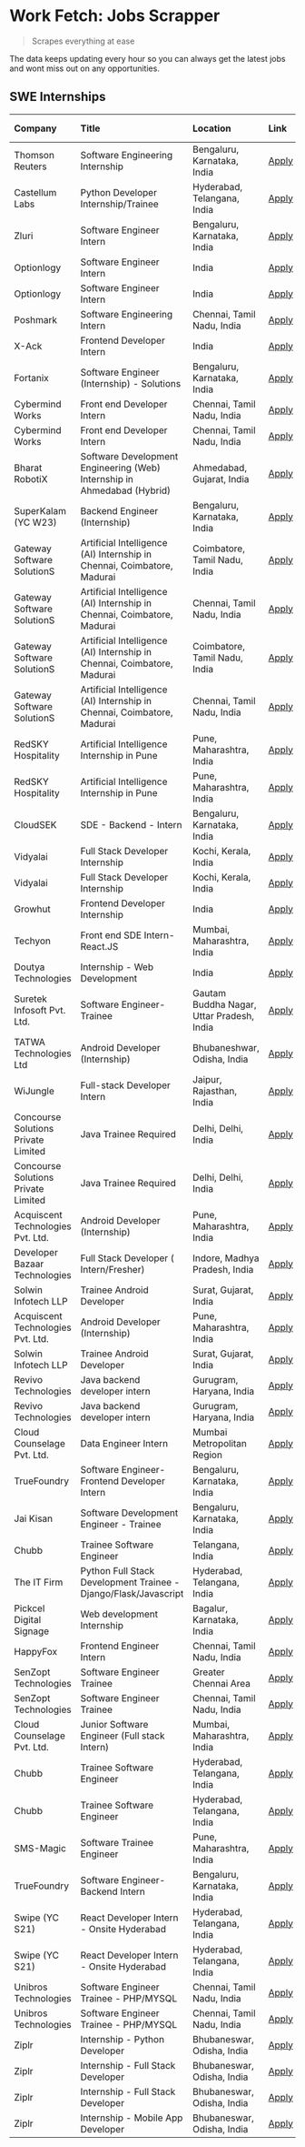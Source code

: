 # Work Fetch: Jobs Scrapper
> Scrapes everything at ease

The data keeps updating every hour so you can always get the latest jobs and wont miss out on any opportunities.

## SWE Internships
<!--START_SECTION:workfetch-->
| Company                             | Title                                                                   | Location                                  | Link                                                                                                                                                                                                                                                                                                        | Date Posted   |
|:------------------------------------|:------------------------------------------------------------------------|:------------------------------------------|:------------------------------------------------------------------------------------------------------------------------------------------------------------------------------------------------------------------------------------------------------------------------------------------------------------|:--------------|
| Thomson Reuters                     | Software Engineering Internship                                         | Bengaluru, Karnataka, India               | [Apply](https://in.linkedin.com/jobs/view/software-engineering-internship-at-thomson-reuters-3937116580?position=3&pageNum=0&refId=Dar5%2BUPIQQUbed9QHwRhLQ%3D%3D&trackingId=dtWbRfiCjFHKyY9m46glcA%3D%3D&trk=public_jobs_jserp-result_search-card)                                                         | 2024-05-28    |
| Castellum Labs                      | Python Developer Internship/Trainee                                     | Hyderabad, Telangana, India               | [Apply](https://in.linkedin.com/jobs/view/python-developer-internship-trainee-at-castellum-labs-3936686440?position=4&pageNum=7&refId=MqzzlxwemO3m6MY5h9A%2BQw%3D%3D&trackingId=dpnqHSeDxCXB20yy6P7jxQ%3D%3D&trk=public_jobs_jserp-result_search-card)                                                      | 2024-05-28    |
| Zluri                               | Software Engineer Intern                                                | Bengaluru, Karnataka, India               | [Apply](https://in.linkedin.com/jobs/view/software-engineer-intern-at-zluri-3935996498?position=45&pageNum=0&refId=Dar5%2BUPIQQUbed9QHwRhLQ%3D%3D&trackingId=YgKcfDU%2FonNN70Oth7x7mg%3D%3D&trk=public_jobs_jserp-result_search-card)                                                                       | 2024-05-27    |
| Optionlogy                          | Software Engineer Intern                                                | India                                     | [Apply](https://in.linkedin.com/jobs/view/software-engineer-intern-at-optionlogy-3935949453?position=57&pageNum=0&refId=Dar5%2BUPIQQUbed9QHwRhLQ%3D%3D&trackingId=f001nixo05wFpZ5hFIjEmA%3D%3D&trk=public_jobs_jserp-result_search-card)                                                                    | 2024-05-27    |
| Optionlogy                          | Software Engineer Intern                                                | India                                     | [Apply](https://in.linkedin.com/jobs/view/software-engineer-intern-at-optionlogy-3935949453?position=7&pageNum=5&refId=YBUmE6QnSNsKkG6EObG%2FQw%3D%3D&trackingId=90iXuEXPEN1%2BGGeg6DNxCw%3D%3D&trk=public_jobs_jserp-result_search-card)                                                                   | 2024-05-27    |
| Poshmark                            | Software Engineering Intern                                             | Chennai, Tamil Nadu, India                | [Apply](https://in.linkedin.com/jobs/view/software-engineering-intern-at-poshmark-3846946793?position=23&pageNum=0&refId=Dar5%2BUPIQQUbed9QHwRhLQ%3D%3D&trackingId=9b8xEhjAwtLLgXYXMa8POQ%3D%3D&trk=public_jobs_jserp-result_search-card)                                                                   | 2024-05-22    |
| X-Ack                               | Frontend Developer Intern                                               | India                                     | [Apply](https://in.linkedin.com/jobs/view/frontend-developer-intern-at-x-ack-3925983173?position=37&pageNum=0&refId=Dar5%2BUPIQQUbed9QHwRhLQ%3D%3D&trackingId=3dX0KFcL3Er2%2FeiOgv6Jlg%3D%3D&trk=public_jobs_jserp-result_search-card)                                                                      | 2024-05-22    |
| Fortanix                            | Software Engineer (Internship) - Solutions                              | Bengaluru, Karnataka, India               | [Apply](https://in.linkedin.com/jobs/view/software-engineer-internship-solutions-at-fortanix-3930115670?position=14&pageNum=0&refId=Dar5%2BUPIQQUbed9QHwRhLQ%3D%3D&trackingId=dw8l%2FIYZvMr1dIdHp2Oxzw%3D%3D&trk=public_jobs_jserp-result_search-card)                                                      | 2024-05-20    |
| Cybermind Works                     | Front end Developer Intern                                              | Chennai, Tamil Nadu, India                | [Apply](https://in.linkedin.com/jobs/view/front-end-developer-intern-at-cybermind-works-3926293396?position=52&pageNum=0&refId=Dar5%2BUPIQQUbed9QHwRhLQ%3D%3D&trackingId=JgN1tCo%2Fakk9tyk3ipEoIQ%3D%3D&trk=public_jobs_jserp-result_search-card)                                                           | 2024-05-15    |
| Cybermind Works                     | Front end Developer Intern                                              | Chennai, Tamil Nadu, India                | [Apply](https://in.linkedin.com/jobs/view/front-end-developer-intern-at-cybermind-works-3926293396?position=2&pageNum=5&refId=YBUmE6QnSNsKkG6EObG%2FQw%3D%3D&trackingId=jrcgzAozvVOjHcqaiPGZ7Q%3D%3D&trk=public_jobs_jserp-result_search-card)                                                              | 2024-05-15    |
| Bharat RobotiX                      | Software Development Engineering (Web) Internship in Ahmedabad (Hybrid) | Ahmedabad, Gujarat, India                 | [Apply](https://in.linkedin.com/jobs/view/software-development-engineering-web-internship-in-ahmedabad-hybrid-at-bharat-robotix-3924897657?position=12&pageNum=0&refId=Dar5%2BUPIQQUbed9QHwRhLQ%3D%3D&trackingId=kiyEZqgbk63tq6j65502ZQ%3D%3D&trk=public_jobs_jserp-result_search-card)                     | 2024-05-13    |
| SuperKalam (YC W23)                 | Backend Engineer (Internship)                                           | Bengaluru, Karnataka, India               | [Apply](https://in.linkedin.com/jobs/view/backend-engineer-internship-at-superkalam-yc-w23-3922671591?position=10&pageNum=0&refId=Dar5%2BUPIQQUbed9QHwRhLQ%3D%3D&trackingId=3urnVGqzc1t8di9dR%2FGCpw%3D%3D&trk=public_jobs_jserp-result_search-card)                                                        | 2024-05-11    |
| Gateway Software SolutionS          | Artificial Intelligence (AI) Internship in Chennai, Coimbatore, Madurai | Coimbatore, Tamil Nadu, India             | [Apply](https://in.linkedin.com/jobs/view/artificial-intelligence-ai-internship-in-chennai-coimbatore-madurai-at-gateway-software-solutions-3923756681?position=58&pageNum=0&refId=Dar5%2BUPIQQUbed9QHwRhLQ%3D%3D&trackingId=T%2B%2FNgE%2BFrwlj%2BRT7ajihnQ%3D%3D&trk=public_jobs_jserp-result_search-card) | 2024-05-11    |
| Gateway Software SolutionS          | Artificial Intelligence (AI) Internship in Chennai, Coimbatore, Madurai | Chennai, Tamil Nadu, India                | [Apply](https://in.linkedin.com/jobs/view/artificial-intelligence-ai-internship-in-chennai-coimbatore-madurai-at-gateway-software-solutions-3923761380?position=60&pageNum=0&refId=Dar5%2BUPIQQUbed9QHwRhLQ%3D%3D&trackingId=2wT20p37RkqDOuq66pDkVA%3D%3D&trk=public_jobs_jserp-result_search-card)         | 2024-05-11    |
| Gateway Software SolutionS          | Artificial Intelligence (AI) Internship in Chennai, Coimbatore, Madurai | Coimbatore, Tamil Nadu, India             | [Apply](https://in.linkedin.com/jobs/view/artificial-intelligence-ai-internship-in-chennai-coimbatore-madurai-at-gateway-software-solutions-3923756681?position=8&pageNum=5&refId=YBUmE6QnSNsKkG6EObG%2FQw%3D%3D&trackingId=H%2BqR0BjoCmPG8h4k47HQCg%3D%3D&trk=public_jobs_jserp-result_search-card)        | 2024-05-11    |
| Gateway Software SolutionS          | Artificial Intelligence (AI) Internship in Chennai, Coimbatore, Madurai | Chennai, Tamil Nadu, India                | [Apply](https://in.linkedin.com/jobs/view/artificial-intelligence-ai-internship-in-chennai-coimbatore-madurai-at-gateway-software-solutions-3923761380?position=10&pageNum=5&refId=YBUmE6QnSNsKkG6EObG%2FQw%3D%3D&trackingId=8bWLyBZpPT0GR3UY77DMJQ%3D%3D&trk=public_jobs_jserp-result_search-card)         | 2024-05-11    |
| RedSKY Hospitality                  | Artificial Intelligence Internship in Pune                              | Pune, Maharashtra, India                  | [Apply](https://in.linkedin.com/jobs/view/artificial-intelligence-internship-in-pune-at-redsky-hospitality-3923027279?position=59&pageNum=0&refId=Dar5%2BUPIQQUbed9QHwRhLQ%3D%3D&trackingId=cO6Qu0vfOplU92b3t9uOEA%3D%3D&trk=public_jobs_jserp-result_search-card)                                          | 2024-05-10    |
| RedSKY Hospitality                  | Artificial Intelligence Internship in Pune                              | Pune, Maharashtra, India                  | [Apply](https://in.linkedin.com/jobs/view/artificial-intelligence-internship-in-pune-at-redsky-hospitality-3923027279?position=9&pageNum=5&refId=YBUmE6QnSNsKkG6EObG%2FQw%3D%3D&trackingId=SzcssRHK6w1qaULPkl5QMg%3D%3D&trk=public_jobs_jserp-result_search-card)                                           | 2024-05-10    |
| CloudSEK                            | SDE - Backend - Intern                                                  | Bengaluru, Karnataka, India               | [Apply](https://in.linkedin.com/jobs/view/sde-backend-intern-at-cloudsek-3920377259?position=7&pageNum=0&refId=Dar5%2BUPIQQUbed9QHwRhLQ%3D%3D&trackingId=zcnSWjyhRw1oO1qNK4iLLw%3D%3D&trk=public_jobs_jserp-result_search-card)                                                                             | 2024-05-09    |
| Vidyalai                            | Full Stack Developer Internship                                         | Kochi, Kerala, India                      | [Apply](https://in.linkedin.com/jobs/view/full-stack-developer-internship-at-vidyalai-3917285346?position=28&pageNum=0&refId=Dar5%2BUPIQQUbed9QHwRhLQ%3D%3D&trackingId=J5G8qetnyS%2Btsiruc%2BObEA%3D%3D&trk=public_jobs_jserp-result_search-card)                                                           | 2024-05-08    |
| Vidyalai                            | Full Stack Developer Internship                                         | Kochi, Kerala, India                      | [Apply](https://in.linkedin.com/jobs/view/full-stack-developer-internship-at-vidyalai-3917285346?position=3&pageNum=2&refId=n5tCT8PV1JmZ9lS1%2FZdTKA%3D%3D&trackingId=ln3Wdd0n411%2B2qXPOxR86A%3D%3D&trk=public_jobs_jserp-result_search-card)                                                              | 2024-05-08    |
| Growhut                             | Frontend Developer Internship                                           | India                                     | [Apply](https://in.linkedin.com/jobs/view/frontend-developer-internship-at-growhut-3916739895?position=9&pageNum=0&refId=Dar5%2BUPIQQUbed9QHwRhLQ%3D%3D&trackingId=LMA1Fi%2F4aEiEWz0w9IutPA%3D%3D&trk=public_jobs_jserp-result_search-card)                                                                 | 2024-05-07    |
| Techyon                             | Front end SDE Intern- React.JS                                          | Mumbai, Maharashtra, India                | [Apply](https://in.linkedin.com/jobs/view/front-end-sde-intern-react-js-at-techyon-3917863085?position=48&pageNum=0&refId=Dar5%2BUPIQQUbed9QHwRhLQ%3D%3D&trackingId=FECJrArMzkwDgdn286LksA%3D%3D&trk=public_jobs_jserp-result_search-card)                                                                  | 2024-05-06    |
| Doutya Technologies                 | Internship - Web Development                                            | India                                     | [Apply](https://in.linkedin.com/jobs/view/internship-web-development-at-doutya-technologies-3915234831?position=47&pageNum=0&refId=Dar5%2BUPIQQUbed9QHwRhLQ%3D%3D&trackingId=YrTazgdTDcfHh30Ey8m0xQ%3D%3D&trk=public_jobs_jserp-result_search-card)                                                         | 2024-05-05    |
| Suretek Infosoft Pvt. Ltd.          | Software Engineer-Trainee                                               | Gautam Buddha Nagar, Uttar Pradesh, India | [Apply](https://in.linkedin.com/jobs/view/software-engineer-trainee-at-suretek-infosoft-pvt-ltd-3916999948?position=17&pageNum=0&refId=Dar5%2BUPIQQUbed9QHwRhLQ%3D%3D&trackingId=QjEsYgF5M2tAHdpw9YtUrw%3D%3D&trk=public_jobs_jserp-result_search-card)                                                     | 2024-05-04    |
| TATWA Technologies Ltd              | Android Developer (Internship)                                          | Bhubaneshwar, Odisha, India               | [Apply](https://in.linkedin.com/jobs/view/android-developer-internship-at-tatwa-technologies-ltd-3916999962?position=43&pageNum=0&refId=Dar5%2BUPIQQUbed9QHwRhLQ%3D%3D&trackingId=BT%2FS8guNTDsuUp8yPBBDsw%3D%3D&trk=public_jobs_jserp-result_search-card)                                                  | 2024-05-04    |
| WiJungle                            | Full-stack Developer Intern                                             | Jaipur, Rajasthan, India                  | [Apply](https://in.linkedin.com/jobs/view/full-stack-developer-intern-at-wijungle-3912864543?position=36&pageNum=0&refId=Dar5%2BUPIQQUbed9QHwRhLQ%3D%3D&trackingId=vP%2BldGE84o%2FmHl9d2Ofmzg%3D%3D&trk=public_jobs_jserp-result_search-card)                                                               | 2024-05-01    |
| Concourse Solutions Private Limited | Java Trainee Required                                                   | Delhi, Delhi, India                       | [Apply](https://in.linkedin.com/jobs/view/java-trainee-required-at-concourse-solutions-private-limited-3912869388?position=54&pageNum=0&refId=Dar5%2BUPIQQUbed9QHwRhLQ%3D%3D&trackingId=Vj6J%2F%2BGtTbtkOPx3ySqdxw%3D%3D&trk=public_jobs_jserp-result_search-card)                                          | 2024-05-01    |
| Concourse Solutions Private Limited | Java Trainee Required                                                   | Delhi, Delhi, India                       | [Apply](https://in.linkedin.com/jobs/view/java-trainee-required-at-concourse-solutions-private-limited-3912869388?position=4&pageNum=5&refId=YBUmE6QnSNsKkG6EObG%2FQw%3D%3D&trackingId=4g1dzjnQAEjGw0ahP%2B%2FZIA%3D%3D&trk=public_jobs_jserp-result_search-card)                                           | 2024-05-01    |
| Acquiscent Technologies Pvt. Ltd.   | Android Developer (Internship)                                          | Pune, Maharashtra, India                  | [Apply](https://in.linkedin.com/jobs/view/android-developer-internship-at-acquiscent-technologies-pvt-ltd-3909395375?position=26&pageNum=0&refId=Dar5%2BUPIQQUbed9QHwRhLQ%3D%3D&trackingId=0MMVptwfWaCL%2B8LiX2rEGA%3D%3D&trk=public_jobs_jserp-result_search-card)                                         | 2024-04-26    |
| Developer Bazaar Technologies       | Full Stack Developer ( Intern/Fresher)                                  | Indore, Madhya Pradesh, India             | [Apply](https://in.linkedin.com/jobs/view/full-stack-developer-intern-fresher-at-developer-bazaar-technologies-3911563564?position=46&pageNum=0&refId=Dar5%2BUPIQQUbed9QHwRhLQ%3D%3D&trackingId=816RS9%2BzPD2jSjCFVa3F3w%3D%3D&trk=public_jobs_jserp-result_search-card)                                    | 2024-04-26    |
| Solwin Infotech LLP                 | Trainee Android Developer                                               | Surat, Gujarat, India                     | [Apply](https://in.linkedin.com/jobs/view/trainee-android-developer-at-solwin-infotech-llp-3909398018?position=53&pageNum=0&refId=Dar5%2BUPIQQUbed9QHwRhLQ%3D%3D&trackingId=OrFyfe27eAxqZqrbm6ctkw%3D%3D&trk=public_jobs_jserp-result_search-card)                                                          | 2024-04-26    |
| Acquiscent Technologies Pvt. Ltd.   | Android Developer (Internship)                                          | Pune, Maharashtra, India                  | [Apply](https://in.linkedin.com/jobs/view/android-developer-internship-at-acquiscent-technologies-pvt-ltd-3909395375?position=1&pageNum=2&refId=n5tCT8PV1JmZ9lS1%2FZdTKA%3D%3D&trackingId=2Jzm5no%2F3yTsqpqwiqGYeQ%3D%3D&trk=public_jobs_jserp-result_search-card)                                          | 2024-04-26    |
| Solwin Infotech LLP                 | Trainee Android Developer                                               | Surat, Gujarat, India                     | [Apply](https://in.linkedin.com/jobs/view/trainee-android-developer-at-solwin-infotech-llp-3909398018?position=3&pageNum=5&refId=YBUmE6QnSNsKkG6EObG%2FQw%3D%3D&trackingId=L6%2BMfRnHtAe1HDq1oRgTVQ%3D%3D&trk=public_jobs_jserp-result_search-card)                                                         | 2024-04-26    |
| Revivo Technologies                 | Java backend developer intern                                           | Gurugram, Haryana, India                  | [Apply](https://in.linkedin.com/jobs/view/java-backend-developer-intern-at-revivo-technologies-3906034446?position=29&pageNum=0&refId=Dar5%2BUPIQQUbed9QHwRhLQ%3D%3D&trackingId=lV3OB05vesY5NyI9fZPFXA%3D%3D&trk=public_jobs_jserp-result_search-card)                                                      | 2024-04-19    |
| Revivo Technologies                 | Java backend developer intern                                           | Gurugram, Haryana, India                  | [Apply](https://in.linkedin.com/jobs/view/java-backend-developer-intern-at-revivo-technologies-3906034446?position=4&pageNum=2&refId=n5tCT8PV1JmZ9lS1%2FZdTKA%3D%3D&trackingId=DHNXvykM4yNrIr12JeMzFQ%3D%3D&trk=public_jobs_jserp-result_search-card)                                                       | 2024-04-19    |
| Cloud Counselage Pvt. Ltd.          | Data Engineer Intern                                                    | Mumbai Metropolitan Region                | [Apply](https://in.linkedin.com/jobs/view/data-engineer-intern-at-cloud-counselage-pvt-ltd-3892875231?position=7&pageNum=7&refId=MqzzlxwemO3m6MY5h9A%2BQw%3D%3D&trackingId=tJ14%2B2HcYseqbQnmc8I6ZQ%3D%3D&trk=public_jobs_jserp-result_search-card)                                                         | 2024-04-11    |
| TrueFoundry                         | Software Engineer- Frontend Developer Intern                            | Bengaluru, Karnataka, India               | [Apply](https://in.linkedin.com/jobs/view/software-engineer-frontend-developer-intern-at-truefoundry-3887320206?position=13&pageNum=0&refId=Dar5%2BUPIQQUbed9QHwRhLQ%3D%3D&trackingId=tCFsdLB7gnBYgj5j675LVA%3D%3D&trk=public_jobs_jserp-result_search-card)                                                | 2024-04-05    |
| Jai Kisan                           | Software Development Engineer - Trainee                                 | Bengaluru, Karnataka, India               | [Apply](https://in.linkedin.com/jobs/view/software-development-engineer-trainee-at-jai-kisan-3913911193?position=15&pageNum=0&refId=Dar5%2BUPIQQUbed9QHwRhLQ%3D%3D&trackingId=%2F7xSlDMA1ttjJd3PvOQuEQ%3D%3D&trk=public_jobs_jserp-result_search-card)                                                      | 2024-04-04    |
| Chubb                               | Trainee Software Engineer                                               | Telangana, India                          | [Apply](https://in.linkedin.com/jobs/view/trainee-software-engineer-at-chubb-3909641440?position=16&pageNum=0&refId=Dar5%2BUPIQQUbed9QHwRhLQ%3D%3D&trackingId=KRYOuf%2FFwBgd%2Fo37YEt%2F0A%3D%3D&trk=public_jobs_jserp-result_search-card)                                                                  | 2024-03-30    |
| The IT Firm                         | Python Full Stack Development Trainee - Django/Flask/Javascript         | Hyderabad, Telangana, India               | [Apply](https://in.linkedin.com/jobs/view/python-full-stack-development-trainee-django-flask-javascript-at-the-it-firm-3864185812?position=2&pageNum=7&refId=MqzzlxwemO3m6MY5h9A%2BQw%3D%3D&trackingId=h8DzG5484fzz0nAw86CFtg%3D%3D&trk=public_jobs_jserp-result_search-card)                               | 2024-03-22    |
| Pickcel Digital Signage             | Web development Internship                                              | Bagalur, Karnataka, India                 | [Apply](https://in.linkedin.com/jobs/view/web-development-internship-at-pickcel-digital-signage-3849506118?position=42&pageNum=0&refId=Dar5%2BUPIQQUbed9QHwRhLQ%3D%3D&trackingId=t0EksSpNnEGTMadzlNe9NA%3D%3D&trk=public_jobs_jserp-result_search-card)                                                     | 2024-03-08    |
| HappyFox                            | Frontend Engineer Intern                                                | Chennai, Tamil Nadu, India                | [Apply](https://in.linkedin.com/jobs/view/frontend-engineer-intern-at-happyfox-3848357951?position=40&pageNum=0&refId=Dar5%2BUPIQQUbed9QHwRhLQ%3D%3D&trackingId=cGPr%2BFnGy2tYnUwh9iY39A%3D%3D&trk=public_jobs_jserp-result_search-card)                                                                    | 2024-03-07    |
| SenZopt Technologies                | Software Engineer Trainee                                               | Greater Chennai Area                      | [Apply](https://in.linkedin.com/jobs/view/software-engineer-trainee-at-senzopt-technologies-3827688781?position=24&pageNum=0&refId=Dar5%2BUPIQQUbed9QHwRhLQ%3D%3D&trackingId=7pDjGGk6am4FRUkpFY0cHw%3D%3D&trk=public_jobs_jserp-result_search-card)                                                         | 2024-02-12    |
| SenZopt Technologies                | Software Engineer Trainee                                               | Chennai, Tamil Nadu, India                | [Apply](https://in.linkedin.com/jobs/view/software-engineer-trainee-at-senzopt-technologies-3827686880?position=39&pageNum=0&refId=Dar5%2BUPIQQUbed9QHwRhLQ%3D%3D&trackingId=3ybmNAAV4b07zWaqJJow3A%3D%3D&trk=public_jobs_jserp-result_search-card)                                                         | 2024-02-12    |
| Cloud Counselage Pvt. Ltd.          | Junior Software Engineer (Full stack Intern)                            | Mumbai, Maharashtra, India                | [Apply](https://in.linkedin.com/jobs/view/junior-software-engineer-full-stack-intern-at-cloud-counselage-pvt-ltd-3803132814?position=20&pageNum=0&refId=Dar5%2BUPIQQUbed9QHwRhLQ%3D%3D&trackingId=wQg%2BPAc%2Bbo6sT4uE0TqxUA%3D%3D&trk=public_jobs_jserp-result_search-card)                                | 2024-01-11    |
| Chubb                               | Trainee Software Engineer                                               | Hyderabad, Telangana, India               | [Apply](https://in.linkedin.com/jobs/view/trainee-software-engineer-at-chubb-3811550279?position=55&pageNum=0&refId=Dar5%2BUPIQQUbed9QHwRhLQ%3D%3D&trackingId=L3TP80GxDg75weZZOfteAQ%3D%3D&trk=public_jobs_jserp-result_search-card)                                                                        | 2023-12-28    |
| Chubb                               | Trainee Software Engineer                                               | Hyderabad, Telangana, India               | [Apply](https://in.linkedin.com/jobs/view/trainee-software-engineer-at-chubb-3811550279?position=5&pageNum=5&refId=YBUmE6QnSNsKkG6EObG%2FQw%3D%3D&trackingId=iQxcmJX%2Bs0GM6bHU34voxw%3D%3D&trk=public_jobs_jserp-result_search-card)                                                                       | 2023-12-28    |
| SMS-Magic                           | Software Trainee Engineer                                               | Pune, Maharashtra, India                  | [Apply](https://in.linkedin.com/jobs/view/software-trainee-engineer-at-sms-magic-3761409781?position=22&pageNum=0&refId=Dar5%2BUPIQQUbed9QHwRhLQ%3D%3D&trackingId=2%2B%2BaIuPwhxvdhM65m6fFoA%3D%3D&trk=public_jobs_jserp-result_search-card)                                                                | 2023-11-16    |
| TrueFoundry                         | Software Engineer-Backend Intern                                        | Bengaluru, Karnataka, India               | [Apply](https://in.linkedin.com/jobs/view/software-engineer-backend-intern-at-truefoundry-3779508170?position=21&pageNum=0&refId=Dar5%2BUPIQQUbed9QHwRhLQ%3D%3D&trackingId=RQdd9srQPM7wjnogiIvV2g%3D%3D&trk=public_jobs_jserp-result_search-card)                                                           | 2023-11-10    |
| Swipe (YC S21)                      | React Developer Intern - Onsite Hyderabad                               | Hyderabad, Telangana, India               | [Apply](https://in.linkedin.com/jobs/view/react-developer-intern-onsite-hyderabad-at-swipe-yc-s21-3737600089?position=31&pageNum=0&refId=Dar5%2BUPIQQUbed9QHwRhLQ%3D%3D&trackingId=Cp7LePIGHfgRYAsx0KHGzw%3D%3D&trk=public_jobs_jserp-result_search-card)                                                   | 2023-10-13    |
| Swipe (YC S21)                      | React Developer Intern - Onsite Hyderabad                               | Hyderabad, Telangana, India               | [Apply](https://in.linkedin.com/jobs/view/react-developer-intern-onsite-hyderabad-at-swipe-yc-s21-3737600089?position=6&pageNum=2&refId=n5tCT8PV1JmZ9lS1%2FZdTKA%3D%3D&trackingId=1UJfsO9zODbCg5BdQcZDxQ%3D%3D&trk=public_jobs_jserp-result_search-card)                                                    | 2023-10-13    |
| Unibros Technologies                | Software Engineer Trainee - PHP/MYSQL                                   | Chennai, Tamil Nadu, India                | [Apply](https://in.linkedin.com/jobs/view/software-engineer-trainee-php-mysql-at-unibros-technologies-3656599241?position=27&pageNum=0&refId=Dar5%2BUPIQQUbed9QHwRhLQ%3D%3D&trackingId=uqOAyDOdGHV%2BFjXjusuocg%3D%3D&trk=public_jobs_jserp-result_search-card)                                             | 2023-06-12    |
| Unibros Technologies                | Software Engineer Trainee - PHP/MYSQL                                   | Chennai, Tamil Nadu, India                | [Apply](https://in.linkedin.com/jobs/view/software-engineer-trainee-php-mysql-at-unibros-technologies-3656599241?position=2&pageNum=2&refId=n5tCT8PV1JmZ9lS1%2FZdTKA%3D%3D&trackingId=rq1BxxWHKYUIGt0osu1q2Q%3D%3D&trk=public_jobs_jserp-result_search-card)                                                | 2023-06-12    |
| Ziplr                               | Internship - Python Developer                                           | Bhubaneswar, Odisha, India                | [Apply](https://in.linkedin.com/jobs/view/internship-python-developer-at-ziplr-3645677592?position=50&pageNum=0&refId=Dar5%2BUPIQQUbed9QHwRhLQ%3D%3D&trackingId=kwN0lMnMsaLEwHs4hDWpqA%3D%3D&trk=public_jobs_jserp-result_search-card)                                                                      | 2023-06-02    |
| Ziplr                               | Internship - Full Stack Developer                                       | Bhubaneswar, Odisha, India                | [Apply](https://in.linkedin.com/jobs/view/internship-full-stack-developer-at-ziplr-3645675705?position=56&pageNum=0&refId=Dar5%2BUPIQQUbed9QHwRhLQ%3D%3D&trackingId=a%2FeoIQ%2BvLvhuePSFQqI3Iw%3D%3D&trk=public_jobs_jserp-result_search-card)                                                              | 2023-06-02    |
| Ziplr                               | Internship - Full Stack Developer                                       | Bhubaneswar, Odisha, India                | [Apply](https://in.linkedin.com/jobs/view/internship-full-stack-developer-at-ziplr-3645675705?position=6&pageNum=5&refId=YBUmE6QnSNsKkG6EObG%2FQw%3D%3D&trackingId=LnSoueOhQ6ozO0%2BAP8Y%2FxQ%3D%3D&trk=public_jobs_jserp-result_search-card)                                                               | 2023-06-02    |
| Ziplr                               | Internship - Mobile App Developer                                       | Bhubaneswar, Odisha, India                | [Apply](https://in.linkedin.com/jobs/view/internship-mobile-app-developer-at-ziplr-3618474948?position=3&pageNum=7&refId=MqzzlxwemO3m6MY5h9A%2BQw%3D%3D&trackingId=Or6HrhDFqPr4KE%2F9tb9Cug%3D%3D&trk=public_jobs_jserp-result_search-card)                                                                 | 2023-05-03    |
<!--END_SECTION:workfetch-->
